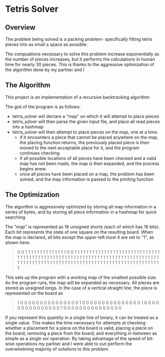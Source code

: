 # Tetris Solver

## Overview
The problem being solved is a packing problem- specifically fitting tetris pieces into as small a space as possible.

The compuations necessary to solve this problem increase exponentially as the number of pieces increases, but it performs the calculations in human time for nearly 30 pieces. This is thanks to the aggressive optimization of the algorithm done by my partner and I

## The Algorithm
This project is an implementation of a recursive backtracking algorithm

The gist of the program is as follows:
- tetris_solver will declare a "map" on which it will attempt to place pieces
- tetris_solver will then parse the given input file, and place all read pieces into a hashmap	
- tetris_solver will then attempt to place pieces on the map, one at a time.
	- if it encounters a piece that cannot be placed anywhere on the map, the placing function returns, the previously placed piece is then moved to the next acceptable place for it, and the program continues checking
	- if all possible locations of all pieces have been checked and a valid map has not been made, the map is then expanded, and the process begins anew.
	- once all pieces have been placed on a map, the problem has been solved, and the map information is passed to the printing function
	
## The Optimization

The algorithm is aggressively optimized by storing all map information in a series of bytes, and by storing all piece information in a hashmap for quick searching

The "map" is represented as 16 unsigned shorts (each of which has 16 bits). Each bit represents the state of one square on the resulting board.
When the map is declared, all bits except the upper-left most 4 are set to "1", as shown here:
> 0 0 1 1 1 1 1 1 1 1 1 1 1 1 1 1 
> 0 0 1 1 1 1 1 1 1 1 1 1 1 1 1 1 
> 1 1 1 1 1 1 1 1 1 1 1 1 1 1 1 1 
> 1 1 1 1 1 1 1 1 1 1 1 1 1 1 1 1
> 1 1 1 1 1 1 1 1 1 1 1 1 1 1 1 1
> 1 1 1 1 1 1 1 1 1 1 1 1 1 1 1 1
> 1 1 1 1 1 1 1 1 1 1 1 1 1 1 1 1
> 1 1 1 1 1 1 1 1 1 1 1 1 1 1 1 1
> 1 1 1 1 1 1 1 1 1 1 1 1 1 1 1 1

This sets up the program with a working map of the smallest possible size. As the program runs, the map will be expanded as necessary.
All pieces are stored as unsigned longs. In the case of a vertical straight line, the piece is represented on the board as
> 1 0 0 0 0 0 0 0 0 0 0 0 0 0 0 0
> 1 0 0 0 0 0 0 0 0 0 0 0 0 0 0 0
> 1 0 0 0 0 0 0 0 0 0 0 0 0 0 0 0
> 1 0 0 0 0 0 0 0 0 0 0 0 0 0 0 0

If you represent this quantity in a single line of binary, it can be treated as a single value. This makes the time necessary for attempts at checking whether a placement for a piece on the board is valid, placing a piece on the board, removing a piece from the board, and everything in-between as simple as a single xor operation.
By taking advantage of the speed of bit-wise operations my partner and I were able to out-perform the overwhelming majority of solutions to this problem.
